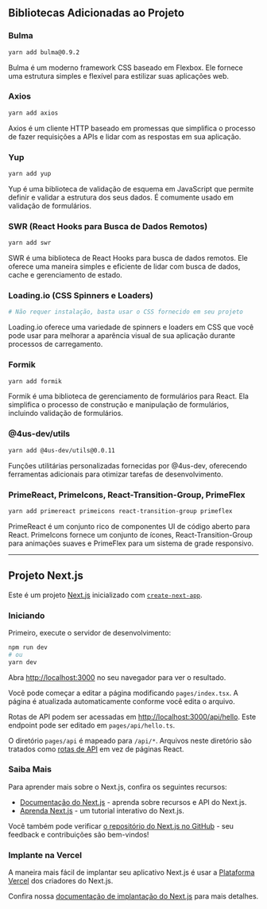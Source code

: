 ## Bibliotecas Adicionadas ao Projeto

### Bulma

```bash
yarn add bulma@0.9.2
```

Bulma é um moderno framework CSS baseado em Flexbox. Ele fornece uma estrutura simples e flexível para estilizar suas aplicações web.

### Axios

```bash
yarn add axios
```

Axios é um cliente HTTP baseado em promessas que simplifica o processo de fazer requisições a APIs e lidar com as respostas em sua aplicação.

### Yup

```bash
yarn add yup
```

Yup é uma biblioteca de validação de esquema em JavaScript que permite definir e validar a estrutura dos seus dados. É comumente usado em validação de formulários.

### SWR (React Hooks para Busca de Dados Remotos)

```bash
yarn add swr
```

SWR é uma biblioteca de React Hooks para busca de dados remotos. Ele oferece uma maneira simples e eficiente de lidar com busca de dados, cache e gerenciamento de estado.

### Loading.io (CSS Spinners e Loaders)

```bash
# Não requer instalação, basta usar o CSS fornecido em seu projeto
```

Loading.io oferece uma variedade de spinners e loaders em CSS que você pode usar para melhorar a aparência visual de sua aplicação durante processos de carregamento.

### Formik

```bash
yarn add formik
```

Formik é uma biblioteca de gerenciamento de formulários para React. Ela simplifica o processo de construção e manipulação de formulários, incluindo validação de formulários.

### @4us-dev/utils

```bash
yarn add @4us-dev/utils@0.0.11
```

Funções utilitárias personalizadas fornecidas por @4us-dev, oferecendo ferramentas adicionais para otimizar tarefas de desenvolvimento.

### PrimeReact, PrimeIcons, React-Transition-Group, PrimeFlex

```bash
yarn add primereact primeicons react-transition-group primeflex
```

PrimeReact é um conjunto rico de componentes UI de código aberto para React. PrimeIcons fornece um conjunto de ícones, React-Transition-Group para animações suaves e PrimeFlex para um sistema de grade responsivo.

---

## Projeto Next.js

Este é um projeto [Next.js](https://nextjs.org/) inicializado com [`create-next-app`](https://github.com/vercel/next.js/tree/canary/packages/create-next-app).

### Iniciando

Primeiro, execute o servidor de desenvolvimento:

```bash
npm run dev
# ou
yarn dev
```

Abra [http://localhost:3000](http://localhost:3000) no seu navegador para ver o resultado.

Você pode começar a editar a página modificando `pages/index.tsx`. A página é atualizada automaticamente conforme você edita o arquivo.

Rotas de API podem ser acessadas em [http://localhost:3000/api/hello](http://localhost:3000/api/hello). Este endpoint pode ser editado em `pages/api/hello.ts`.

O diretório `pages/api` é mapeado para `/api/*`. Arquivos neste diretório são tratados como [rotas de API](https://nextjs.org/docs/api-routes/introduction) em vez de páginas React.

### Saiba Mais

Para aprender mais sobre o Next.js, confira os seguintes recursos:

- [Documentação do Next.js](https://nextjs.org/docs) - aprenda sobre recursos e API do Next.js.
- [Aprenda Next.js](https://nextjs.org/learn) - um tutorial interativo do Next.js.

Você também pode verificar [o repositório do Next.js no GitHub](https://github.com/vercel/next.js/) - seu feedback e contribuições são bem-vindos!

### Implante na Vercel

A maneira mais fácil de implantar seu aplicativo Next.js é usar a [Plataforma Vercel](https://vercel.com/new?utm_medium=default-template&filter=next.js&utm_source=create-next-app&utm_campaign=create-next-app-readme) dos criadores do Next.js.

Confira nossa [documentação de implantação do Next.js](https://nextjs.org/docs/deployment) para mais detalhes.
